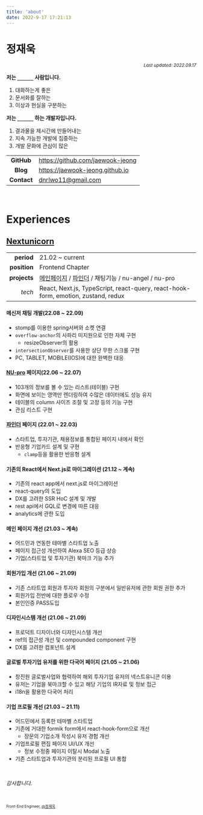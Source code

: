 ```yaml
---
title: 'about'
date: 2022-9-17 17:21:13
---
```


# 정재욱

<div align="right"><sub><i>Last updated: 2022.09.17</i></sub></div>

**저는 `______`  사람입니다.**

1. 대화하는게 좋은
2. 문서화를 잘하는
3. 이상과 현실을 구분하는

**저는 `______` 하는 개발자입니다.**

1. 결과물을 제시간에 만들어내는
2. 지속 가능한 개발에 집중하는 
3. 개발 문화에 관심이 많은


|             |                                    |
| :---------: |------------------------------------|
| **GitHub**  | <https://github.com/jaewook-jeong> |
|  **Blog**   | <https://jaewook-jeong.github.io> |
| **Contact** | <dnrlwo11@gmail.com>               |

<br />

# Experiences

## [Nextunicorn](https://www.nextunicorn.kr)

|              |                                                                                                   |
| -----------: |---------------------------------------------------------------------------------------------------|
|   **period** | 21.02 ~ current                                                                                   |
| **position** | Frontend Chapter                                                                                  |
| **projects** | [메인페이지](https://nextunicorn.kr) / [파인더](https://nextunicorn.kr/finder) / 채팅기능 / nu-angel / nu-pro |
|    *tech*    | React, Next.js, TypeScript, react-query, react-hook-form, emotion, zustand, redux                 |

#### 메신저 채팅 개발(22.08 ~ 22.09)

- stomp를 이용한 spring서버와 소켓 연결
- `overflow-anchor`의 사파리 미지원으로 인한 자체 구현
  - resizeObserver의 활용
- `intersectionObserver`를 사용한 상단 무한 스크롤 구현
- PC, TABLET, MOBILE(IOS)에 대한 완벽한 대응

#### [NU-pro](https://pro.nextunicorn.kr/) 페이지(22.06 ~ 22.07)

- 103개의 정보를 볼 수 있는 리스트(테이블) 구현
- 화면에 보이는 영역만 렌더링하여 수많은 데이터에도 성능 유지
- 테이블의 column 사이즈 조절 및 고정 등의 기능 구현
- 관심 리스트 구현

#### [파인더](https://www.nextunicorn.kr/finder) 페이지 (22.01 ~ 22.03)

- 스타트업, 투자기관, 채용정보를 통합된 페이지 내에서 확인
- 반응형 기업카드 설계 및 구현
  - `clamp`등을 활용한 반응형 설계 

#### 기존의 React에서 Next.js로 마이그레이션 (21.12 ~ 계속)

- 기존의 react app에서 next.js로 마이그레이션
- react-query의 도입
- DX를 고려한 SSR HoC 설계 및 개발
- rest api에서 GQL로 변경에 따른 대응
- analytics에 관한 도입

#### 메인 페이지 개선 (21.03 ~ 계속)

- 어드민과 연동한 테마별 스타트업 노출
- 페이지 접근성 개선하여 Alexa SEO 등급 상승
- 기업(스타트업 및 투자기관) 북마크 기능 추가

#### 회원가입 개선 (21.06 ~ 21.09)

- 기존 스타트업 회원과 투자자 회원의 구분에서 일반유저에 관한 회원 권한 추가
- 회원가입 전반에 대한 플로우 수정
- 본인인증 PASS도입

#### 디자인시스템 개선 (21.06 ~ 21.09)

- 프로덕트 디자이너와 디자인시스템 개선
- ref의 접근성 개선 및 compounded component 구현
- DX를 고려한 컴포넌트 설계

#### 글로벌 투자기업 유저를 위한 다국어 페이지 (21.05 ~ 21.06)

- 창진원 글로벌사업와 협력하여 해외 투자기업 유저의 넥스트유니콘 이용
- 유저는 기업을 북마크할 수 있고 해당 기업의 IR자료 및 정보 접근
- i18n을 활용한 다국어 처리


#### 기업 프로필 개선 (21.03 ~ 21.11)

- 어드민에서 등록한 테마별 스타트업
- 기존에 거대한 formik form에서 react-hook-form으로 개선
  - 장문의 기업소개 작성시 유저 경험 개선
- 기업프로필 편집 페이지 UI/UX 개선
  - 정보 수정중 페이지 이탈시 Modal 노출
- 기존 스타트업과 투자기관의 분리된 프로필 UI 통합

<br />

_감사합니다._

<br/>

<sub><sup>Front-End Engineer, <a href="https://github.com/jaewook-jeong">@정재욱</a></sup></sub>

</div>